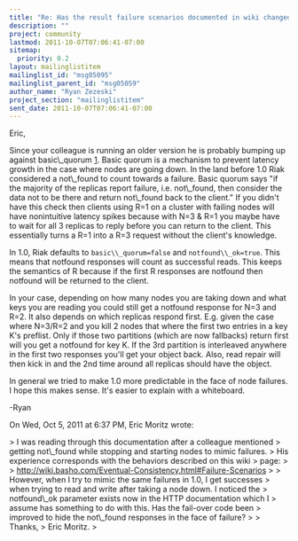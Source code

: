```yaml
---
title: "Re: Has the result failure scenarios documented in wiki changed in 1.0"
description: ""
project: community
lastmod: 2011-10-07T07:06:41-07:00
sitemap:
  priority: 0.2
layout: mailinglistitem
mailinglist_id: "msg05095"
mailinglist_parent_id: "msg05059"
author_name: "Ryan Zezeski"
project_section: "mailinglistitem"
sent_date: 2011-10-07T07:06:41-07:00
---
```



Eric,

Since your colleague is running an older version he is probably bumping up
against basic\\_quorum [1]. Basic quorum is a mechanism to prevent latency
growth in the case where nodes are going down. In the land before 1.0 Riak
considered a not\\_found to count towards a failure. Basic quorum says "if
the majority of the replicas report failure, i.e. not\\_found, then consider
the data not to be there and return not\\_found back to the client." If you
didn't have this check then clients using R=1 on a cluster with failing
nodes will have nonintuitive latency spikes because with N=3 & R=1 you maybe
have to wait for all 3 replicas to reply before you can return to the
client. This essentially turns a R=1 into a R=3 request without the
client's knowledge.

In 1.0, Riak defaults to `basic\\_quorum=false` and `notfound\\_ok=true`. This
means that notfound responses will count as successful reads. This keeps
the semantics of R because if the first R responses are notfound then
notfound will be returned to the client.

In your case, depending on how many nodes you are taking down and what keys
you are reading you could still get a notfound response for N=3 and R=2. It
also depends on which replicas respond first. E.g. given the case where
N=3/R=2 and you kill 2 nodes that where the first two entries in a key K's
preflist. Only if those two partitions (which are now fallbacks) return
first will you get a notfound for key K. If the 3rd partition is
interleaved anywhere in the first two responses you'll get your object back.
 Also, read repair will then kick in and the 2nd time around all replicas
should have the object.

In general we tried to make 1.0 more predictable in the face of node
failures. I hope this makes sense. It's easier to explain with a
whiteboard.

-Ryan

[1]:
http://wiki.basho.com/Eventual-Consistency.html#Edge-Case%3A-Reading-With-R%3D1-When-Two-Primaries-Fail
(I think our explanation here is a little confusing and even wrong in
some
places)

On Wed, Oct 5, 2011 at 6:37 PM, Eric Moritz wrote:

&gt; I was reading through this documentation after a colleague mentioned
&gt; getting not\\_found while stopping and starting nodes to mimic failures.
&gt; His experience corresponds with the behaviors described on this wiki
&gt; page:
&gt;
&gt; http://wiki.basho.com/Eventual-Consistency.html#Failure-Scenarios
&gt;
&gt; However, when I try to mimic the same failures in 1.0, I get successes
&gt; when trying to read and write after taking a node down. I noticed the
&gt; notfound\\_ok parameter exists now in the HTTP documentation which I
&gt; assume has something to do with this. Has the fail-over code been
&gt; improved to hide the not\\_found responses in the face of failure?
&gt;
&gt; Thanks,
&gt; Eric Moritz.
&gt;

